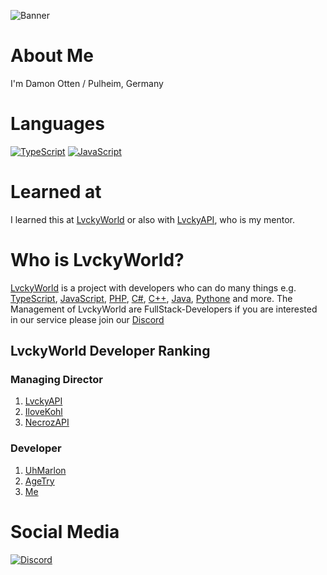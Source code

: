 ![Banner](https://camo.githubusercontent.com/93aceef5fe9f5789d731a485c541c991f5db7ad06c5e662fb7b88ac963d9304d/68747470733a2f2f692e6c76636b79776f726c642e6e65742f6c76636b792f62616e6e65722f6e657742616e6e65722e706e67)

# About Me

I'm Damon Otten / Pulheim, Germany

# Languages
[![TypeScript](https://img.shields.io/badge/-typescript-2f74c0.svg?logo=typescript&logoColor=white&longCache=true&style=for-the-badge)](https://github.com/Daser2626?tab=repositories&q=&type=&language=typescript)
[![JavaScript](https://img.shields.io/badge/-javascript-F7DF1E.svg?logo=javascript&logoColor=black&longCache=true&style=for-the-badge)](https://github.com/Daser2626?tab=repositories&q=&type=&language=javascript)

# Learned at
I learned this at [LvckyWorld](https://github.com/LvckyWorld) or also with [LvckyAPI](https://github.com/LvckyAPI/LvckyAPI), who is my mentor.

# Who is LvckyWorld?
[LvckyWorld](https://github.com/LvckyWorld) is a project with developers who can do many things e.g. [TypeScript](https://en.wikipedia.org/wiki/TypeScript), [JavaScript](https://en.wikipedia.org/wiki/JavaScript), [PHP](https://en.wikipedia.org/wiki/PHP), [C#](https://de.wikipedia.org/wiki/C-Sharp), [C++](https://en.wikipedia.org/wiki/C++), [Java](https://en.wikipedia.org/wiki/Java_(programming_language)), [Pythone](https://en.wikipedia.org/wiki/Python_(programming_language)) and more. The Management of LvckyWorld are FullStack-Developers if you are interested in our service please join our [Discord](https://discord.gg/LvckyWorld)

## LvckyWorld Developer Ranking
### Managing Director
1. [LvckyAPI](https://github.com/LvckyAPI)
2. [IloveKohl](https://github.com/IloveKOHL)
3. [NecrozAPI](https://github.com/NecrozAPI)
### Developer
1. [UhMarlon](https://github.com/uhmarlon)
2. [AgeTry](https://github.com/AgeTry)
3. [Me](https://github.com/Daser2626) 


# Social Media
[![Discord](https://img.shields.io/badge/-Discord-5865F2.svg?logo=discord&logoColor=white&longCache=true&style=for-the-badge)](https://discordapp.com/users/641266097768890408)
